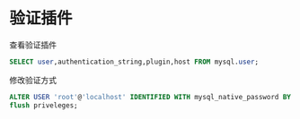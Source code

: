 # 验证插件

查看验证插件

```sql
SELECT user,authentication_string,plugin,host FROM mysql.user;
```

修改验证方式

```sql
ALTER USER 'root'@'localhost' IDENTIFIED WITH mysql_native_password BY 'password';
flush priveleges;
```
